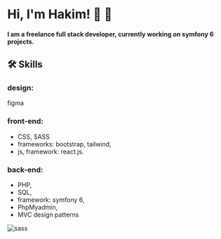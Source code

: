 # Hi, I'm Hakim! 👋 🙂
#### I am a freelance full stack developer, currently working on symfony 6 projects.


## 🛠 Skills
### design:
figma
### front-end:
* CSS, SASS 
*  frameworks: bootstrap, tailwind,
*  js, framework: react.js.
### back-end:
* PHP,
* SQL,
*  framework: symfony 6,
*  PhpMyadmin,
*  MVC design patterns


<p>
    <img src="images/sass.png" alt="sass">
    <img src="images/bootstrap.png" alt="">
    <img src="images/js.png" alt="">
    <img src="images/physics.png" alt="">
    <img src="images/php.png" alt="">
    <img src="images/sass.png" alt="">
    <img src="images/figma.png" alt="">

</p>

